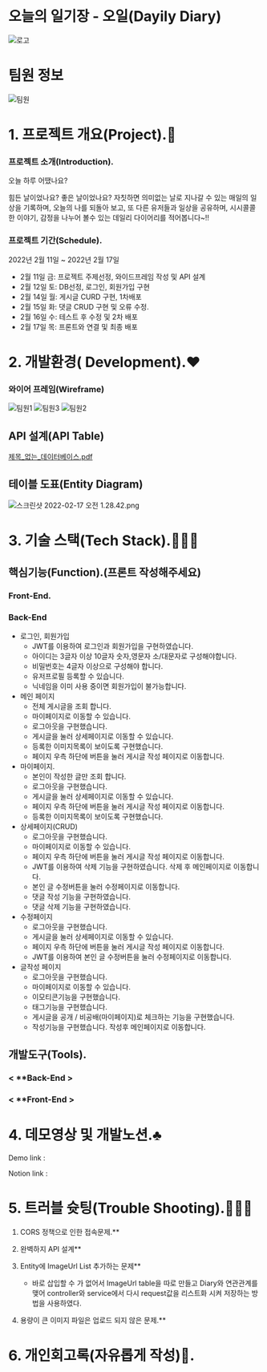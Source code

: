 # 오늘의 일기장 - 오일(Dayily Diary)
![로고](https://user-images.githubusercontent.com/97504973/154442384-e62bbcc2-b99a-44d1-88b6-df3f05eb3761.png)


# 팀원 정보
![팀원](https://user-images.githubusercontent.com/97504973/154441744-8e09d90b-9922-4fea-8ab0-102e76c71c8b.png)

# 1. 프로젝트 개요(Project).🎵

### 프로젝트 소개(Introduction).
    
오늘 하루 어땠나요?

힘든 날이었나요? 좋은 날이었나요? 자칫하면 의미없는 날로 지나갈 수 있는 
매일의 일상을 기록하며, 오늘의 나를 되돌아 보고, 또 다른 유저들과 일상을 공유하며, 
시시콜콜한 이야기, 감정을 나누어 볼수 있는 데일리 다이어리를 적어봅니다~!!

### 프로젝트 기간(Schedule).

2022년 2월 11일 ~ 2022년 2월 17일

- 2월 11일 금: 프로젝트 주제선정, 와이드프레임 작성 및 API 설계
- 2월 12일 토: DB선정, 로그인, 회원가입 구현
- 2월 14일 월: 게시글 CURD 구현, 1차배포
- 2월 15일 화: 댓글 CRUD 구현 및 오류 수정.
- 2월 16일 수: 테스트 후 수정 및 2차 배포
- 2월 17일 목: 프론트와 연결 및 최종 배포

# 2. 개발환경( Development).❤️

### 와이어 프레임(Wireframe)

![팀원1](https://user-images.githubusercontent.com/97504973/154443516-7859226c-570e-47f9-a498-7ac1edc1ccad.png)
![팀원3](https://user-images.githubusercontent.com/97504973/154443527-d53685a6-e588-452a-aed4-e3be4a1edc5f.png)
![팀원2](https://user-images.githubusercontent.com/97504973/154443537-cbcbd86c-9b57-4fea-beba-4c309beb7e4f.png)

## API 설계(API ****Table)****

[제목_없는_데이터베이스.pdf](https://github.com/binscot/hanghae-todaydiary/files/8087288/_._.pdf)

## 테이블 도표(E****ntity Diagram)****

![스크린샷 2022-02-17 오전 1.28.42.png](https://s3-us-west-2.amazonaws.com/secure.notion-static.com/5a7c42dc-c26e-40e3-b65f-2f44ee430612/스크린샷_2022-02-17_오전_1.28.42.png)

# 3. 기술 스택(Tech Stack).🙅🏻‍♂️

## 핵심기능(F**unction)**.(프론트 작성해주세요)

### Front-End.

### Back-End

- 로그인, 회원가입
    - JWT를 이용하여 로그인과 회원가입을 구현하였습니다.
    - 아이디는 3글자 이상 10글자 숫자,영문자 소/대문자로 구성해야합니다.
    - 비밀번호는 4글자 이상으로 구성해야 합니다.
    - 유저프로필 등록할 수 있습니다.
    - 닉네임을 이미 사용 중이면 회원가입이 불가능합니다.
- 메인 페이지
    - 전체 게시글을 조회 합니다.
    - 마이페이지로 이동할 수 있습니다.
    - 로그아웃을 구현했습니다.
    - 게시글을 눌러 상세페이지로 이동할 수 있습니다.
    - 등록한 이미지목록이 보이도록 구현했습니다.
    - 페이지 우측 하단에 버튼을 눌러 게시글 작성 페이지로 이동합니다.
- 마이페이지.
    - 본인이 작성한 글만 조회 합니다.
    - 로그아웃을 구현했습니다.
    - 게시글을 눌러 상세페이지로 이동할 수 있습니다.
    - 페이지 우측 하단에 버튼을 눌러 게시글 작성 페이지로 이동합니다.
    - 등록한 이미지목록이 보이도록 구현했습니다.
- 상세페이지(CRUD)
    - 로그아웃을 구현했습니다.
    - 마이페이지로 이동할 수 있습니다.
    - 페이지 우측 하단에 버튼을 눌러 게시글 작성 페이지로 이동합니다.
    - JWT를 이용하여 삭제 기능을 구현하였습니다. 삭제 후 메인페이지로 이동합니다.
    - 본인 글 수정버튼을 눌러 수정페이지로 이동합니다.
    - 댓글 작성 기능을 구현하였습니다.
    - 댓글 삭제 기능을 구현하였습니다.
- 수정페이지
    - 로그아웃을 구현했습니다.
    - 게시글을 눌러 상세페이지로 이동할 수 있습니다.
    - 페이지 우측 하단에 버튼을 눌러 게시글 작성 페이지로 이동합니다.
    - JWT를 이용하여 본인 글 수정버튼을 눌러 수정페이지로 이동합니다.
- 글작성 페이지
    - 로그아웃을 구현했습니다.
    - 마이페이지로 이동할 수 있습니다.
    - 이모티콘기능을 구현했습니다.
    - 태그기능을 구현했습니다.
    - 게시글을 공개 / 비공배(마이페이지)로 체크하는 기능을 구현했습니다.
    - 작성기능을 구현했습니다.  작성후 메인페이지로 이동합니다.

## 개발도구(Tools).

### < **Back-End >


### < **Front-End >

# 4. 데모영상 및 개발노션.♣️

Demo link : 

Notion link : 

# 5. 트러블 슛팅(Trouble Shooting).🚶🏻‍♂️

1. CORS 정책으로 인한 접속문제.**

2. 완벽하지 API 설계**

3. Entity에 ImageUrl List 추가하는 문제**
    - 바로 삽입할 수 가 없어서 ImageUrl table을 따로 만들고 Diary와 연관관계를 맺어 controller와 service에서 다시 request값을 리스트화 시켜 저장하는 방법을 사용하였다.

4. 용량이 큰 이미지 파일은 업로드 되지 않은 문제.**

# 6. 개인회고록(자유롭게 작성)💬.
